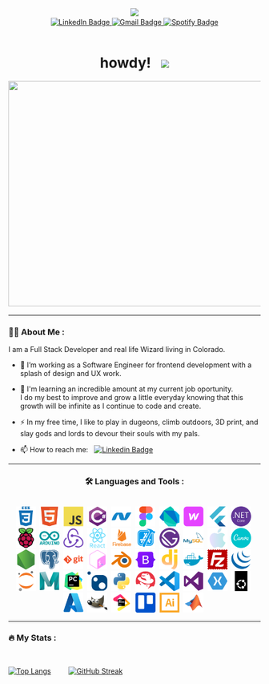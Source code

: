 <div id="header" align="center"> 
  <img src="https://media.giphy.com/media/v1.Y2lkPTc5MGI3NjExMzgyYzA5NTFlY2JhZTE4Nzk1YWNmMjAwNjgyMGEyMWI1ODEzN2MyNSZlcD12MV9pbnRlcm5hbF9naWZzX2dpZklkJmN0PWc/hmJYgqIPz5SsffuDuw/giphy.gif"/>
  <div id="badges">
  <a href="https://linkedin.com/in/vik-furlow">
    <img src="https://img.shields.io/badge/LinkedIn-blue?style=for-the-badge&logo=linkedin&logoColor=white" alt="LinkedIn Badge"/>
  </a>
  <a href="mailto:ViktoriyaFurlow@gmail.com">
    <img src="https://img.shields.io/badge/Gmail-D14836?style=for-the-badge&logo=gmail&logoColor=white" alt="Gmail Badge"/>
  </a>
  <a href="https://open.spotify.com/playlist/7jvVLjCcg0pqHZsHTWiPup?si=309eb4a1bc9c4c61&nd=1">
    <img src="https://img.shields.io/badge/Spotify-1ED760?&style=for-the-badge&logo=spotify&logoColor=white" alt="Spotify Badge"/>
  </a>
</div>
  
<br />
  
 <h1>
  howdy! &nbsp
  <img src="https://media.giphy.com/media/v1.Y2lkPTc5MGI3NjExODA2YTgxZTk4M2MwNzVmN2FjOWUwMDIwMDRjNTZmZTYyODZkYWY1ZCZlcD12MV9pbnRlcm5hbF9naWZzX2dpZklkJmN0PXM/1UOtDCipTZrkwn5zMw/giphy.gif" width="50px"/>
 </h1>
  
<div align="center">
  <img src="https://media.giphy.com/media/v1.Y2lkPTc5MGI3NjExMTNmMmQzYzhiMzAzZThlMzI2NjM0Y2NiMTg1NmJhNzBkYjVlMmU2OCZlcD12MV9pbnRlcm5hbF9naWZzX2dpZklkJmN0PWc/LV8dLJ1YLxdNvSKSFa/giphy.gif" width="1150" height="450"/>
</div>
  
<div align="left">
  
---
  
### :woman_technologist: About Me :
I am a Full Stack Developer and real life Wizard living in Colorado.
- :telescope: I’m working as a Software Engineer for frontend development with a splash of design and UX work.

- :seedling: I'm learning an incredible amount at my current job oportunity. <br />
I do my best to improve and grow a little everyday knowing that this growth will be infinite as I continue to code and create.

- :zap: In my free time, I like to play in dugeons, climb outdoors, 3D print, and slay gods and lords to devour their souls with my pals.

- :mailbox: How to reach me: &nbsp; [![Linkedin Badge](https://img.shields.io/badge/Vik-blue?style=flat&logo=Linkedin&logoColor=white)](https://www.linkedin.com/in/vik-furlow/)
  
</div>
  
---

### :hammer_and_wrench: Languages and Tools :
<div>
  
  <br />
  <img src="https://github.com/devicons/devicon/blob/master/icons/css3/css3-plain-wordmark.svg"  title="CSS3" alt="CSS" width="40" height="40"/>&nbsp;
  <img src="https://github.com/devicons/devicon/blob/master/icons/html5/html5-original.svg" title="HTML5" alt="HTML" width="40" height="40"/>&nbsp;
  <img src="https://github.com/devicons/devicon/blob/master/icons/javascript/javascript-original.svg" title="JavaScript" alt="JavaScript" width="40" height="40"/>&nbsp;
  <img src="https://github.com/devicons/devicon/blob/master/icons/csharp/csharp-original.svg" title="C#" **alt="C#" width="40" height="40"/>&nbsp;
  <img src="https://github.com/devicons/devicon/blob/master/icons/dot-net/dot-net-plain.svg" title=".NET" **alt=".NET" width="40" height="40"/>&nbsp;
  <img src="https://github.com/devicons/devicon/blob/master/icons/figma/figma-original.svg" title="Figma" **alt="Figma" width="40" height="40"/>&nbsp;
  <img src="https://github.com/devicons/devicon/blob/master/icons/dart/dart-original.svg" title="Dart" **alt="Dart" width="40" height="40"/>&nbsp;
  <img src="https://github.com/SassyCatSlaps/SassyCatSlaps/blob/main/assets/webflow_custom.svg" title="WebFlow" **alt="Webflow" width="40" height="40"/>&nbsp;
  <img src="https://github.com/devicons/devicon/blob/master/icons/flutter/flutter-original.svg" title="Flutter" **alt="Flutter" width="40" height="40"/>&nbsp;
  <img src="https://github.com/devicons/devicon/blob/master/icons/dotnetcore/dotnetcore-original.svg" title=".NET Core" **alt=".NET Core" width="40" height="40"/>&nbsp;
  <img src="https://github.com/devicons/devicon/blob/master/icons/raspberrypi/raspberrypi-original.svg" title="RaspberryPi" **alt="RaspberryPi" width="40" height="40"/>&nbsp;
  <img src="https://github.com/devicons/devicon/blob/master/icons/arduino/arduino-original-wordmark.svg" title="Arduino" alt="Arduino" width="40" height="40"/>&nbsp;
  <img src="https://github.com/devicons/devicon/blob/master/icons/redux/redux-original.svg" title="Redux" alt="Redux " width="40" height="40"/>&nbsp;
  <img src="https://github.com/devicons/devicon/blob/master/icons/react/react-original-wordmark.svg" title="React" alt="React" width="40" height="40"/>&nbsp;
  <img src="https://github.com/devicons/devicon/blob/master/icons/firebase/firebase-plain-wordmark.svg" title="Firebase" alt="Firebase" width="40" height="40"/>&nbsp;
  <img src="https://github.com/devicons/devicon/blob/master/icons/xcode/xcode-plain.svg" title="Xcode"  alt="Xcode" width="40" height="40"/>&nbsp;
  <img src="https://github.com/devicons/devicon/blob/master/icons/gatsby/gatsby-original.svg" title="Gatsby"  alt="Gatsby" width="40" height="40"/>&nbsp;
  <img src="https://github.com/devicons/devicon/blob/master/icons/mysql/mysql-original-wordmark.svg" title="MySQL"  alt="MySQL" width="40" height="40"/>&nbsp;
  <img src="https://github.com/SassyCatSlaps/SassyCatSlaps/blob/main/assets/apple_logo_gradient.svg" title="Apple"  alt="Apple" width="40" height="40"/>&nbsp;
  <img src="https://github.com/devicons/devicon/blob/master/icons/canva/canva-original.svg" title="Canva"  alt="Canva" width="40" height="40"/>&nbsp;  
  <img src="https://github.com/devicons/devicon/blob/master/icons/nodejs/nodejs-original.svg" title="NodeJS" alt="NodeJS" width="40" height="40"/>&nbsp;
  <img src="https://github.com/devicons/devicon/blob/master/icons/postgresql/postgresql-plain.svg" title="postgresql"  alt="Postgresql" width="40" height="40"/>&nbsp;
  <img src="https://github.com/SassyCatSlaps/SassyCatSlaps/blob/main/assets/git_easy_read.svg" title="Git" **alt="Git" width="40" height="40"/>&nbsp;
  <img src="https://github.com/SassyCatSlaps/SassyCatSlaps/blob/main/assets/bash_tweaked.svg" title="bash" **alt="bash" width="40" height="40"/>&nbsp;
  <img src="https://github.com/devicons/devicon/blob/master/icons/blender/blender-original.svg" title="Blender" **alt="blender" width="40" height="40"/>&nbsp;
  <img src="https://github.com/devicons/devicon/blob/master/icons/bootstrap/bootstrap-original.svg" title="bootstrap" **alt="bootstrap" width="40" height="40"/>&nbsp;
  <img src="https://github.com/SassyCatSlaps/SassyCatSlaps/blob/main/assets/django-gradient.svg" title="django" **alt="django" width="40" height="40"/>&nbsp;
  <img src="https://github.com/devicons/devicon/blob/master/icons/docker/docker-plain.svg" title="Docker" **alt="Docker" width="40" height="40"/>&nbsp;
  <img src="https://github.com/devicons/devicon/blob/master/icons/filezilla/filezilla-plain.svg" title="FileZilla" **alt="FileZilla" width="40" height="40"/>&nbsp;
  <img src="https://github.com/devicons/devicon/blob/master/icons/jquery/jquery-original.svg" title="jQuery" **alt="jQuery" width="40" height="40"/>&nbsp;
  <img src="https://github.com/devicons/devicon/blob/master/icons/jupyter/jupyter-original.svg" title="jupyter" **alt="jupyter" width="40" height="40"/>&nbsp;
  <img src="https://github.com/devicons/devicon/blob/master/icons/maya/maya-original.svg" title="Maya" **alt="Maya" width="40" height="40"/>&nbsp;
  <!--<img src="https://github.com/devicons/devicon/blob/master/icons/msdos/msdos-original.svg" title="MS DOS" **alt="MSDOS" width="40" height="40"/>&nbsp;-->
  <img src="https://github.com/devicons/devicon/blob/master/icons/pycharm/pycharm-original.svg" title="PyCharm" **alt="PyCharm" width="40" height="40"/>&nbsp;
  <img src="https://github.com/devicons/devicon/blob/master/icons/nuget/nuget-original.svg" title="NuGet" **alt="NuGet" width="40" height="40"/>&nbsp;
  <img src="https://github.com/devicons/devicon/blob/master/icons/python/python-original.svg" title="Python" **alt="Python" width="40" height="40"/>&nbsp;
  <img src="https://github.com/devicons/devicon/blob/master/icons/redhat/redhat-plain.svg" title="RedHat" **alt="RedHat" width="40" height="40"/>&nbsp;
  <img src="https://github.com/devicons/devicon/blob/master/icons/vscode/vscode-original.svg" title="VS Code" **alt="VS Code" width="40" height="40"/>&nbsp;
  <img src="https://github.com/devicons/devicon/blob/master/icons/visualstudio/visualstudio-plain.svg" title="Visual Studio" **alt="Visual Studio" width="40" height="40"/>&nbsp;
  <img src="https://github.com/devicons/devicon/blob/master/icons/xamarin/xamarin-original.svg" title="Xamarin" **alt="Xamarin" width="40" height="40"/>&nbsp;
  <img src="https://github.com/devicons/devicon/blob/master/icons/ubuntu/ubuntu-plain.svg" title="Unbuntu" **alt="Unbuntu" width="40" height="40"/>&nbsp;
  <img src="https://github.com/devicons/devicon/blob/master/icons/azure/azure-original.svg" title="Azure" **alt="Azure" width="40" height="40"/>&nbsp;
  <img src="https://github.com/devicons/devicon/blob/master/icons/gimp/gimp-original.svg" title="Gimp" **alt="Gimp" width="40" height="40"/>&nbsp;
  <img src="https://github.com/devicons/devicon/blob/master/icons/jetbrains/jetbrains-original.svg" title="JetBrains" **alt="JetBrains" width="40" height="40"/>&nbsp;
  <img src="https://github.com/devicons/devicon/blob/master/icons/trello/trello-plain.svg" title="Trello" **alt="Trello" width="40" height="40"/>&nbsp;
  <img src="https://github.com/devicons/devicon/blob/master/icons/illustrator/illustrator-line.svg" title="Adobe Illustrator" **alt="Illustrator" width="40" height="40"/>&nbsp;
  <img src="https://github.com/devicons/devicon/blob/master/icons/matlab/matlab-original.svg" title="MatLab" **alt="MatLab" width="40" height="40"/>&nbsp;
  
  <br />
</div>

<div align="left">
  
---

### :fire: My Stats :
  
<br />

[![Top Langs](https://github-readme-stats.vercel.app/api/top-langs/?username=SassyCatSlaps&theme=tokyonight)](https://github.com/anuraghazra/github-readme-stats) &nbsp; &nbsp; &nbsp; &nbsp; 
[![GitHub Streak](https://streak-stats.demolab.com?user=SassyCatSlaps&theme=tokyonight&card_width=500)](https://git.io/streak-stats)

</div 
